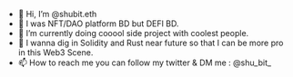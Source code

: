 - 👋 Hi, I’m @shubit.eth
- 👀 I was NFT/DAO platform BD but DEFI BD.
- 🌱 I’m currently doing cooool side project with coolest people.
- 💞️ I wanna dig in Solidity and Rust near future so that I can be more pro in this Web3 Scene.
- 📫 How to reach me you can follow my twitter & DM me : @shu_bit_

<!---
Tuddieee/Tuddieee is a ✨ special ✨ repository because its `README.md` (this file) appears on your GitHub profile.
You can click the Preview link to take a look at your changes.
--->
